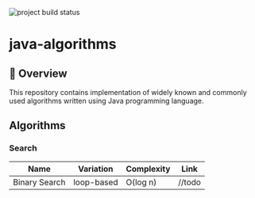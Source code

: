 ![project build status](https://github.com/anverbogatov/java-algorithms/actions/workflows/maven.yml/badge.svg)

# java-algorithms

## 🦅 Overview
This repository contains implementation of widely known and commonly used algorithms written using Java programming language.

## Algorithms

### Search
| Name | Variation| Complexity | Link |
|------|----------|------------|------|
| Binary Search | loop-based | O(log n) | //todo |
